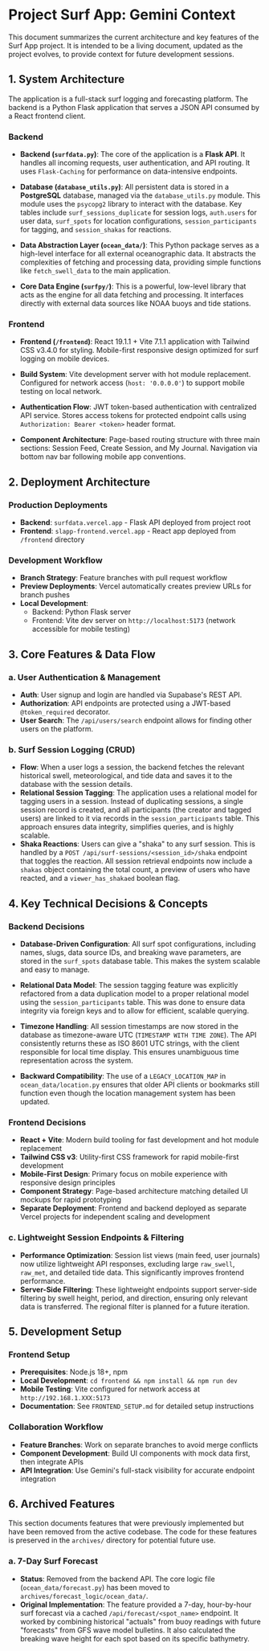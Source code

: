 # Project Surf App: Gemini Context

This document summarizes the current architecture and key features of the Surf App project. It is intended to be a living document, updated as the project evolves, to provide context for future development sessions.

## 1. System Architecture

The application is a full-stack surf logging and forecasting platform. The backend is a Python Flask application that serves a JSON API consumed by a React frontend client.

### Backend
-   **Backend (`surfdata.py`)**: The core of the application is a **Flask API**. It handles all incoming requests, user authentication, and API routing. It uses `Flask-Caching` for performance on data-intensive endpoints.

-   **Database (`database_utils.py`)**: All persistent data is stored in a **PostgreSQL** database, managed via the `database_utils.py` module. This module uses the `psycopg2` library to interact with the database. Key tables include `surf_sessions_duplicate` for session logs, `auth.users` for user data, `surf_spots` for location configurations, `session_participants` for tagging, and `session_shakas` for reactions.

-   **Data Abstraction Layer (`ocean_data/`)**: This Python package serves as a high-level interface for all external oceanographic data. It abstracts the complexities of fetching and processing data, providing simple functions like `fetch_swell_data` to the main application.

-   **Core Data Engine (`surfpy/`)**: This is a powerful, low-level library that acts as the engine for all data fetching and processing. It interfaces directly with external data sources like NOAA buoys and tide stations.

### Frontend
-   **Frontend (`/frontend`)**: React 19.1.1 + Vite 7.1.1 application with Tailwind CSS v3.4.0 for styling. Mobile-first responsive design optimized for surf logging on mobile devices.

-   **Build System**: Vite development server with hot module replacement. Configured for network access (`host: '0.0.0.0'`) to support mobile testing on local network.

-   **Authentication Flow**: JWT token-based authentication with centralized API service. Stores access tokens for protected endpoint calls using `Authorization: Bearer <token>` header format.

-   **Component Architecture**: Page-based routing structure with three main sections: Session Feed, Create Session, and My Journal. Navigation via bottom nav bar following mobile app conventions.

## 2. Deployment Architecture

### Production Deployments
-   **Backend**: `surfdata.vercel.app` - Flask API deployed from project root
-   **Frontend**: `slapp-frontend.vercel.app` - React app deployed from `/frontend` directory

### Development Workflow
-   **Branch Strategy**: Feature branches with pull request workflow
-   **Preview Deployments**: Vercel automatically creates preview URLs for branch pushes
-   **Local Development**: 
    - Backend: Python Flask server
    - Frontend: Vite dev server on `http://localhost:5173` (network accessible for mobile testing)

## 3. Core Features & Data Flow

### a. User Authentication & Management
-   **Auth**: User signup and login are handled via Supabase's REST API.
-   **Authorization**: API endpoints are protected using a JWT-based `@token_required` decorator.
-   **User Search**: The `/api/users/search` endpoint allows for finding other users on the platform.

### b. Surf Session Logging (CRUD)
-   **Flow**: When a user logs a session, the backend fetches the relevant historical swell, meteorological, and tide data and saves it to the database with the session details.
-   **Relational Session Tagging**: The application uses a relational model for tagging users in a session. Instead of duplicating sessions, a single session record is created, and all participants (the creator and tagged users) are linked to it via records in the `session_participants` table. This approach ensures data integrity, simplifies queries, and is highly scalable.
-   **Shaka Reactions**: Users can give a "shaka" to any surf session. This is handled by a `POST /api/surf-sessions/<session_id>/shaka` endpoint that toggles the reaction. All session retrieval endpoints now include a `shakas` object containing the total count, a preview of users who have reacted, and a `viewer_has_shakaed` boolean flag.

## 4. Key Technical Decisions & Concepts

### Backend Decisions
-   **Database-Driven Configuration**: All surf spot configurations, including names, slugs, data source IDs, and breaking wave parameters, are stored in the `surf_spots` database table. This makes the system scalable and easy to manage.

-   **Relational Data Model**: The session tagging feature was explicitly refactored from a data duplication model to a proper relational model using the `session_participants` table. This was done to ensure data integrity via foreign keys and to allow for efficient, scalable querying.

-   **Timezone Handling**: All session timestamps are now stored in the database as timezone-aware UTC (`TIMESTAMP WITH TIME ZONE`). The API consistently returns these as ISO 8601 UTC strings, with the client responsible for local time display. This ensures unambiguous time representation across the system.

-   **Backward Compatibility**: The use of a `LEGACY_LOCATION_MAP` in `ocean_data/location.py` ensures that older API clients or bookmarks still function even though the location management system has been updated.

### Frontend Decisions
-   **React + Vite**: Modern build tooling for fast development and hot module replacement
-   **Tailwind CSS v3**: Utility-first CSS framework for rapid mobile-first development
-   **Mobile-First Design**: Primary focus on mobile experience with responsive design principles
-   **Component Strategy**: Page-based architecture matching detailed UI mockups for rapid prototyping
-   **Separate Deployment**: Frontend and backend deployed as separate Vercel projects for independent scaling and development

### c. Lightweight Session Endpoints & Filtering
-   **Performance Optimization**: Session list views (main feed, user journals) now utilize lightweight API responses, excluding large `raw_swell`, `raw_met`, and detailed tide data. This significantly improves frontend performance.
-   **Server-Side Filtering**: These lightweight endpoints support server-side filtering by swell height, period, and direction, ensuring only relevant data is transferred. The regional filter is planned for a future iteration.

## 5. Development Setup

### Frontend Setup
-   **Prerequisites**: Node.js 18+, npm
-   **Local Development**: `cd frontend && npm install && npm run dev`
-   **Mobile Testing**: Vite configured for network access at `http://192.168.1.XXX:5173`
-   **Documentation**: See `FRONTEND_SETUP.md` for detailed setup instructions

### Collaboration Workflow
-   **Feature Branches**: Work on separate branches to avoid merge conflicts
-   **Component Development**: Build UI components with mock data first, then integrate APIs
-   **API Integration**: Use Gemini's full-stack visibility for accurate endpoint integration

## 6. Archived Features

This section documents features that were previously implemented but have been removed from the active codebase. The code for these features is preserved in the `archives/` directory for potential future use.

### a. 7-Day Surf Forecast
-   **Status**: Removed from the backend API. The core logic file (`ocean_data/forecast.py`) has been moved to `archives/forecast_logic/ocean_data/`.
-   **Original Implementation**: The feature provided a 7-day, hour-by-hour surf forecast via a cached `/api/forecast/<spot_name>` endpoint. It worked by combining historical "actuals" from buoy readings with future "forecasts" from GFS wave model bulletins. It also calculated the breaking wave height for each spot based on its specific bathymetry.